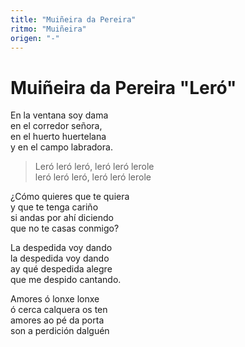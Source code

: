 ```yaml
---
title: "Muiñeira da Pereira"
ritmo: "Muiñeira"
origen: "-"
---
```


# Muiñeira da Pereira "Leró"

En la ventana soy dama<br>en el corredor señora,<br>en el huerto huertelana<br>y en el campo labradora.

> Leró leró leró, leró leró lerole<br>leró leró leró, leró leró lerole

¿Cómo quieres que te quiera<br>y que te tenga cariño<br>si andas por ahí diciendo<br>que no te casas conmigo?

La despedida voy dando<br>la despedida voy dando<br>ay qué despedida alegre<br>que me despido cantando.

Amores ó lonxe lonxe<br>
ó cerca calquera os ten<br>
amores ao pé da porta<br>
son a perdición dalguén